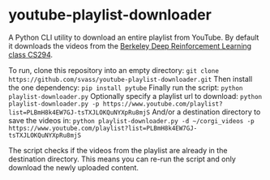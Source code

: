 # youtube-playlist-downloader
A Python CLI utility to download an entire playlist from YouTube.
By default it downloads the videos from the [Berkeley Deep Reinforcement Learning class CS294](https://www.youtube.com/playlist?list=PLkFD6_40KJIwTmSbCv9OVJB3YaO4sFwkX).

To run, clone this repository into an empty directory:
 `git clone https://github.com/svass/youtube-playlist-downloader.git`
Then install the one dependency:
 `pip install pytube`
Finally run the script:
 `python playlist-downloader.py`
Optionally specify a playlist url to download:
 `python playlist-downloader.py -p https://www.youtube.com/playlist?list=PLBmH8k4EW7GJ-tsTXJLOKQuNYXpRu8mjS`
And/or a destination directory to save the videos in:
 `python playlist-downloader.py -d ~/corgi_videos -p https://www.youtube.com/playlist?list=PLBmH8k4EW7GJ-tsTXJLOKQuNYXpRu8mjS`
 
The script checks if the videos from the playlist are already in the destination directory.
This means you can re-run the script and only download the newly uploaded content.
